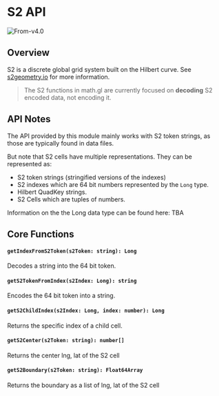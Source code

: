 # S2 API

<p class="badges">
  <img src="https://img.shields.io/badge/From-v4.0-blue.svg?style=flat-square" alt="From-v4.0" />
</p>

## Overview

S2 is a discrete global grid system built on the Hilbert curve.
See [s2geometry.io](https://s2geometry.io/) for more information.

> The S2 functions in math.gl are currently focused on **decoding** S2 encoded data, not encoding it.

## API Notes

The API provided by this module mainly works with S2 token strings, 
as those are typically found in data files.

But note that S2 cells have multiple representations. They can be represented as:
- S2 token strings (stringified versions of the indexes)
- S2 indexes which are 64 bit numbers represented by the `Long` type.
- Hilbert QuadKey strings.
- S2 Cells which are tuples of numbers.

Information on the the Long data type can be found here: TBA

## Core Functions

#### `getIndexFromS2Token(s2Token: string): Long`

Decodes a string into the 64 bit token. 

#### `getS2TokenFromIndex(s2Index: Long): string`

Encodes the 64 bit token into a string.

#### `getS2ChildIndex(s2Index: Long, index: number): Long`

Returns the specific index of a child cell.

#### `getS2Center(s2Token: string): number[]`

Returns the center lng, lat of the S2 cell

#### `getS2Boundary(s2Token: string): Float64Array`

Returns the boundary as a list of lng, lat of the S2 cell
